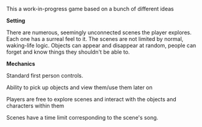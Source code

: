 This a work-in-progress game based on a bunch of different ideas

**Setting**

There are numerous, seemingly unconnected scenes the player explores. Each one has a surreal feel to it. The scenes 
are not limited by normal, waking-life logic. Objects can appear and disappear at random, people can forget and know things they shouldn't be able to.

**Mechanics**

Standard first person controls.

Ability to pick up objects and view them/use them later on

Players are free to explore scenes and interact with the objects and characters within them

Scenes have a time limit corresponding to the scene's song.
